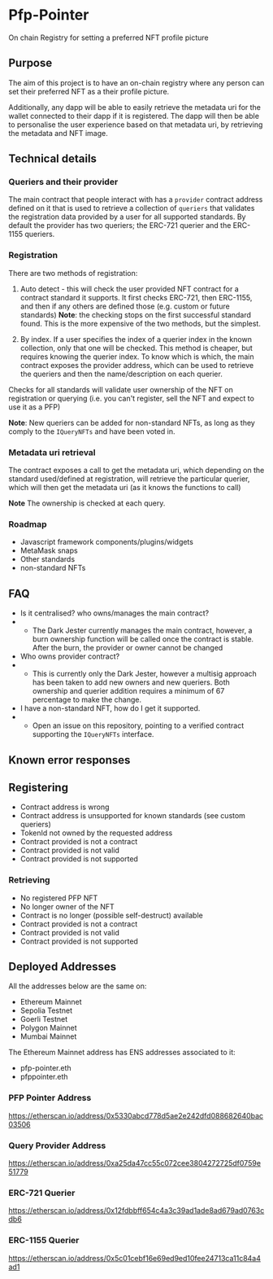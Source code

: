 # Pfp-Pointer
On chain Registry for setting a preferred NFT profile picture

## Purpose
The aim of this project is to have an on-chain registry where any person can set their preferred NFT as a their profile picture.

Additionally, any dapp will be able to easily retrieve the metadata uri for the wallet connected to their dapp if it is registered. The dapp will then be able to personalise the user experience based on that metadata uri, by retrieving the metadata and NFT image.

## Technical details

### Queriers and their provider
The main contract that people interact with has a `provider` contract address defined on it that is used to retrieve a collection of `queriers` that validates the registration data provided by a user for all supported standards. By default the provider has two queriers; the ERC-721 querier and the ERC-1155 queriers.

### Registration
There are two methods of registration:
1. Auto detect - this will check the user provided NFT contract for a contract standard it supports. It first checks ERC-721, then ERC-1155, and then if any others are defined those (e.g. custom or future standards) **Note**:  the checking stops on the first successful standard found. This is the more expensive of the two methods, but the simplest.

2. By index. If a user specifies the index of a querier index in the known collection, only that one will be checked. This method is cheaper, but requires knowing the querier index. To know which is which, the main contract exposes the provider address, which can be used to retrieve the queriers and then the name/description on each querier.

Checks for all standards will validate user ownership of the NFT on registration or querying (i.e. you can't register, sell the NFT and expect to use it as a PFP)

**Note**: New queriers can be added for non-standard NFTs, as long as they comply to the `IQueryNFTs` and have been voted in.

### Metadata uri retrieval
The contract exposes a call to get the metadata uri, which depending on the standard used/defined at registration, will retrieve the particular querier, which will then get the metadata uri (as it knows the functions to call)

**Note** The ownership is checked at each query.

### Roadmap
- Javascript framework components/plugins/widgets
- MetaMask snaps
- Other standards
- non-standard NFTs

## FAQ
- Is it centralised? who owns/manages the main contract?
- - The Dark Jester currently manages the main contract, however, a burn ownership function will be called once the contract is stable. After the burn, the provider or owner cannot be changed
- Who owns provider contract?
- - This is currently only the Dark Jester, however a multisig approach has been taken to add new owners and new queriers.  Both ownership and querier addition requires a minimum of 67 percentage to make the change.
- I have a non-standard NFT, how do I get it supported.
- - Open an issue on this repository, pointing to a verified contract supporting the `IQueryNFTs` interface.

## Known error responses

## Registering
- Contract address is wrong
- Contract address is unsupported for known standards (see custom queriers)
- TokenId not owned by the requested address
- Contract provided is not a contract
- Contract provided is not valid
- Contract provided is not supported

### Retrieving
- No registered PFP NFT
- No longer owner of the NFT
- Contract is no longer (possible self-destruct) available
- Contract provided is not a contract
- Contract provided is not valid
- Contract provided is not supported

## Deployed Addresses

All the addresses below are the same on:
- Ethereum Mainnet
- Sepolia Testnet
- Goerli Testnet
- Polygon Mainnet
- Mumbai Mainnet

The Ethereum Mainnet address has ENS addresses associated to it:
- pfp-pointer.eth
- pfppointer.eth

### PFP Pointer Address
https://etherscan.io/address/0x5330abcd778d5ae2e242dfd088682640bac03506

### Query Provider Address
https://etherscan.io/address/0xa25da47cc55c072cee3804272725df0759e51779

### ERC-721 Querier
https://etherscan.io/address/0x12fdbbff654c4a3c39ad1ade8ad679ad0763cdb6

### ERC-1155 Querier
https://etherscan.io/address/0x5c01cebf16e69ed9ed10fee24713ca11c84a4ad1
